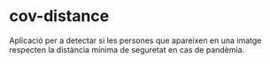 # cov-distance
Aplicació per a detectar si les persones que apareixen en una imatge respecten la distància mínima de seguretat en cas de pandèmia.
